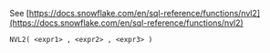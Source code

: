 See [https://docs.snowflake.com/en/sql-reference/functions/nvl2](https://docs.snowflake.com/en/sql-reference/functions/nvl2)
```
NVL2( <expr1> , <expr2> , <expr3> )
```
